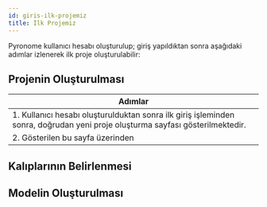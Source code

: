 ```yaml
---
id: giris-ilk-projemiz
title: İlk Projemiz
---
```


<a id="aHeaderMenuAnchor" data-header-menu="Docs"></a>

Pyronome kullanıcı hesabı oluşturulup; giriş yapıldıktan sonra aşağıdaki adımlar izlenerek ilk proje oluşturulabilir:

## Projenin Oluşturulması

| Adımlar |
| ------ |
| 1. Kullanıcı hesabı oluşturulduktan sonra ilk giriş işleminden sonra, doğrudan yeni proje oluşturma sayfası gösterilmektedir. |
| 2. Gösterilen bu sayfa üzerinden |

## Kalıplarının Belirlenmesi

## Modelin Oluşturulması